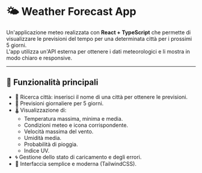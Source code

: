 # 🌤️ Weather Forecast App

Un'applicazione meteo realizzata con **React + TypeScript** che permette di visualizzare le previsioni del tempo per una determinata città per i prossimi 5 giorni.  
L'app utilizza un'API esterna per ottenere i dati meteorologici e li mostra in modo chiaro e responsive.

---

## 🚀 Funzionalità principali

- 🔎 Ricerca città: inserisci il nome di una città per ottenere le previsioni.
- 📅 Previsioni giornaliere per 5 giorni.
- 🌡️ Visualizzazione di:
  - Temperatura massima, minima e media.
  - Condizioni meteo e icona corrispondente.
  - Velocità massima del vento.
  - Umidità media.
  - Probabilità di pioggia.
  - Indice UV.
- 🌀 Gestione dello stato di caricamento e degli errori.
- 💅 Interfaccia semplice e moderna (TailwindCSS).
